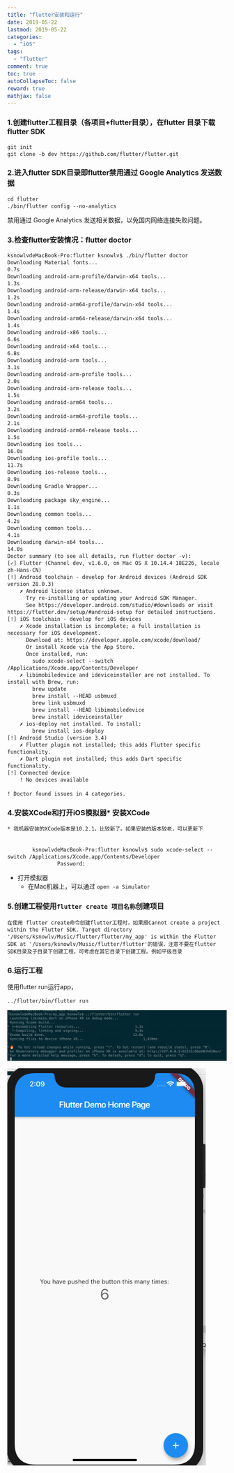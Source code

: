 ```yaml
---
title: "flutter安装和运行"
date: 2019-05-22
lastmod: 2019-05-22
categories:
  - "iOS"
tags:
  - "flutter"
comment: true
toc: true
autoCollapseToc: false
reward: true
mathjax: false
---
```



### 1.创建flutter工程目录（各项目+flutter目录），在flutter 目录下载flutter SDK
	git init
	git clone -b dev https://github.com/flutter/flutter.git

### 2.进入flutter SDK目录即flutter禁用通过 Google Analytics 发送数据
	cd flutter
	./bin/flutter config --no-analytics
	
禁用通过 Google Analytics 发送相关数据，以免国内网络连接失败问题。

### 3.检查flutter安装情况：flutter doctor
	ksnowlvdeMacBook-Pro:flutter ksnowlv$ ./bin/flutter doctor
	Downloading Material fonts...                                       0.7s
	Downloading android-arm-profile/darwin-x64 tools...                 1.3s
	Downloading android-arm-release/darwin-x64 tools...                 1.2s
	Downloading android-arm64-profile/darwin-x64 tools...               1.4s
	Downloading android-arm64-release/darwin-x64 tools...               1.4s
	Downloading android-x86 tools...                                    6.6s
	Downloading android-x64 tools...                                    6.8s
	Downloading android-arm tools...                                    3.1s
	Downloading android-arm-profile tools...                            2.0s
	Downloading android-arm-release tools...                            1.5s
	Downloading android-arm64 tools...                                  3.2s
	Downloading android-arm64-profile tools...                          2.1s
	Downloading android-arm64-release tools...                          1.5s
	Downloading ios tools...                                           16.0s
	Downloading ios-profile tools...                                   11.7s
	Downloading ios-release tools...                                    8.9s
	Downloading Gradle Wrapper...                                       0.3s
	Downloading package sky_engine...                                   1.1s
	Downloading common tools...                                         4.2s
	Downloading common tools...                                         4.1s
	Downloading darwin-x64 tools...                                    14.0s
	Doctor summary (to see all details, run flutter doctor -v):
	[✓] Flutter (Channel dev, v1.6.0, on Mac OS X 10.14.4 18E226, locale zh-Hans-CN)
	[!] Android toolchain - develop for Android devices (Android SDK version 28.0.3)
	    ✗ Android license status unknown.
	      Try re-installing or updating your Android SDK Manager.
	      See https://developer.android.com/studio/#downloads or visit https://flutter.dev/setup/#android-setup for detailed instructions.
	[!] iOS toolchain - develop for iOS devices
	    ✗ Xcode installation is incomplete; a full installation is necessary for iOS development.
	      Download at: https://developer.apple.com/xcode/download/
	      Or install Xcode via the App Store.
	      Once installed, run:
	        sudo xcode-select --switch /Applications/Xcode.app/Contents/Developer
	    ✗ libimobiledevice and ideviceinstaller are not installed. To install with Brew, run:
	        brew update
	        brew install --HEAD usbmuxd
	        brew link usbmuxd
	        brew install --HEAD libimobiledevice
	        brew install ideviceinstaller
	    ✗ ios-deploy not installed. To install:
	        brew install ios-deploy
	[!] Android Studio (version 3.4)
	    ✗ Flutter plugin not installed; this adds Flutter specific functionality.
	    ✗ Dart plugin not installed; this adds Dart specific functionality.
	[!] Connected device
	    ! No devices available
	
	! Doctor found issues in 4 categories.

### 4.安装XCode和打开iOS模拟器* 安装XCode
	* 我机器安装的XCode版本是10.2.1，比较新了。如果安装的版本较老，可以更新下


			ksnowlvdeMacBook-Pro:flutter ksnowlv$ sudo xcode-select --switch /Applications/Xcode.app/Contents/Developer
					Password:

* 打开模拟器
	* 在Mac机器上，可以通过	`open -a Simulator`	

### 5.创建工程使用`flutter create 项目名称`创建项目

	在使用 flutter create命令创建flutter工程时，如果报Cannot create a project within the Flutter SDK. Target directory '/Users/ksnowlv/Music/flutter/flutter/my_app' is within the Flutter SDK at '/Users/ksnowlv/Music/flutter/flutter'的错误，注意不要在flutter SDK目录及子目录下创建工程，可考虑在其它目录下创建工程。例如平级目录


### 6.运行工程
 使用flutter run运行app，
 
 	../flutter/bin/flutter run
 	
 	
![image](/images/post/2019-05-22-flutteran-zhuang-he-yun-xing/flutter-run_cmd.png) 

	
![image](/images/post/2019-05-22-flutteran-zhuang-he-yun-xing/flutter-run_iOS.png) 
	
